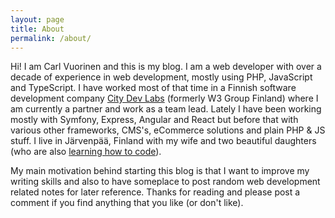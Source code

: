 ```yaml
---
layout: page
title: About
permalink: /about/
---
```


Hi! I am Carl Vuorinen and this is my blog. I am a web developer with over a decade of experience in web development, mostly using PHP, JavaScript and TypeScript. I have worked most of that time in a Finnish software development company [City Dev Labs](https://citydevlabs.fi/) (formerly W3 Group Finland) where I am currently a partner and work as a team lead. Lately I have been working mostly with Symfony, Express, Angular and React but before that with various other frameworks, CMS's, eCommerce solutions and plain PHP & JS stuff. I live in Järvenpää, Finland with my wife and two beautiful daughters (who are also [learning how to code](https://ifgirlthencode.blogspot.fi/)).

My main motivation behind starting this blog is that I want to improve my writing skills and also to have someplace to post random web development related notes for later reference. Thanks for reading and please post a comment if you find anything that you like (or don't like).
